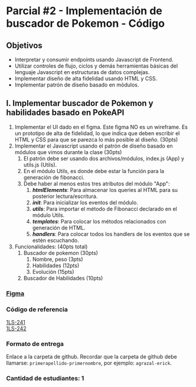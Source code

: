 # Parcial #2 - Implementación de buscador de Pokemon - Código

## **Objetivos**

- Interpretar y consumir endpoints usando Javascript de Frontend.
- Utilizar controles de flujo, ciclos y demás herramientas básicas del lenguaje Javascript en estructuras de datos complejas.
- Implementar diseño de alta fidelidad usando HTML y CSS.
- Implementar patrón de diseño basado en módulos.

## **I. Implementar buscador de Pokemon y habilidades basado en PokeAPI**

1. Implementar el UI dado en el figma. Este figma NO es un wireframe. Es un prototipo de alta de fidelidad, lo que indica que deben escribir el HTML y CSS para que se parezca lo más posible al diseño. (30pts)
2. Implementar el Javascript usando el patrón de diseño basado en módulos que vimos durante la clase  (30pts)
    1. El patrón debe ser usando dos archivos/módulos, index.js (App) y utils.js (Utils).
    2. En el módulo Utils, es donde debe estar la función para la generación de fibonacci.
    3. Debe haber al menos estos tres atributos del módulo "App":
        1. ***htmlElements***: Para almacenar los queries al HTML para su posterior lectura/escritura.
        2. ***init***: Para inicializar los eventos del módulo.
        3. ***utils***: Para importar el método de Fibonacci declarado en el módulo Utils.
        4. ***templates***: Para colocar los métodos relacionados con generación de HTML.
        5. ***handlers***: Para colocar todos los handlers de los eventos que se estén escuchando.
3. Funcionalidades: (40pts total)
    1. Buscador de pokemon (30pts)
        1. Nombre, peso (3pts)
        2. Habilidades (12pts)
        3. Evolución (15pts)
    2. Buscador de Habilidades (10pts)

### **[Figma](https://www.figma.com/proto/Q5OzMFwXtfPCHgpjnnXPKj/2022-SEMI-DESIX-LAB6?page-id=0%3A1&node-id=2%3A2&viewport=241%2C48%2C0.26&scaling=min-zoom&starting-point-node-id=2%3A2)**

### **Código de referencia**

[1LS-241](https://github.com/2022-SEMI-DESIX-G1/clases/tree/main/soluciones/lab6)  
[1LS-242](https://github.com/2022-SEMI-DESIX-G2/clases/tree/master/soluciones/lab6)

### **Formato de entrega**

Enlace a la carpeta de github. Recordar que la carpeta de github debe llamarse: `primerapellido-primernombre`, por ejemplo: `agrazal-erick`.

### **Cantidad de estudiantes**: 1
